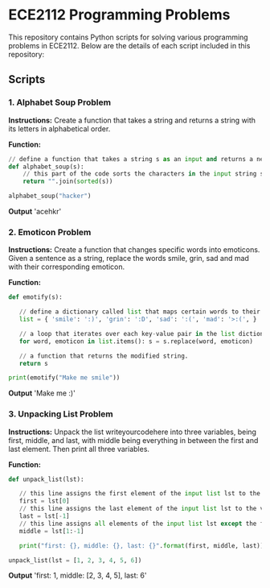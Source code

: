 # ECE2112 Programming Problems

This repository contains Python scripts for solving various programming problems in ECE2112. Below are the details of each script included in this repository:
## Scripts

### 1. Alphabet Soup Problem

**Instructions:** Create a function that takes a string and returns a string with its letters in alphabetical order.

**Function:**
```python
// define a function that takes a string s as an input and returns a new string.
def alphabet_soup(s):
    // this part of the code sorts the characters in the input string s in alphabetical order.
    return "".join(sorted(s))

alphabet_soup("hacker")
```
**Output**
'acehkr'

### 2. Emoticon Problem

**Instructions:** Create a function that changes specific words into emoticons. Given a sentence as a string, replace the words smile, grin, sad and mad with their corresponding emoticon.

**Function:**
```python
def emotify(s):

   // define a dictionary called list that maps certain words to their corresponding emoticon characters.
   list = { 'smile': ':)', 'grin': ':D', 'sad': ':(', 'mad': '>:(', }

   // a loop that iterates over each key-value pair in the list dictionary. 
   for word, emoticon in list.items(): s = s.replace(word, emoticon)

   // a function that returns the modified string.
   return s

print(emotify("Make me smile"))
```
**Output**
'Make me :)'

### 3. Unpacking List Problem

**Instructions:** Unpack the list writeyourcodehere into three variables, being first, middle, and last, with middle being everything in between the first and last element. Then print all three variables.

**Function:**
```python
def unpack_list(lst):

   // this line assigns the first element of the input list lst to the variable first.
   first = lst[0]
   // this line assigns the last element of the input list lst to the variable last.
   last = lst[-1]
   // this line assigns all elements of the input list lst except the first and the last to the variable middle.
   middle = lst[1:-1]

   print("first: {}, middle: {}, last: {}".format(first, middle, last))

unpack_list(lst = [1, 2, 3, 4, 5, 6])
```
**Output**
'first: 1, middle: [2, 3, 4, 5], last: 6'
